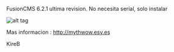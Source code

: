 FusionCMS 6.2.1 ultima revision.
No necesita serial, solo instalar


![alt tag](http://i.imgur.com/PH3B2xK.jpg "FusionCMS")

Mas informacion : http://mythwow.esy.es

KireB
